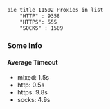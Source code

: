
```mermaid
pie title 11502 Proxies in list
    "HTTP" : 9358
    "HTTPS": 555
    "SOCKS" : 1589
```

### Some Info
#### Average Timeout

- mixed: 1.5s
- http: 0.5s
- https: 9.8s
- socks: 4.9s